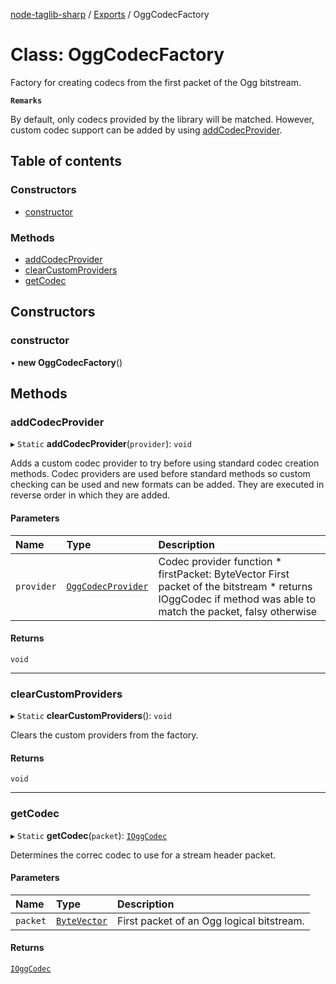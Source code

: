 [node-taglib-sharp](../README.md) / [Exports](../modules.md) / OggCodecFactory

# Class: OggCodecFactory

Factory for creating codecs from the first packet of the Ogg bitstream.

**`Remarks`**

By default, only codecs provided by the library will be matched. However, custom codec
    support can be added by using [addCodecProvider](OggCodecFactory.md#addcodecprovider).

## Table of contents

### Constructors

- [constructor](OggCodecFactory.md#constructor)

### Methods

- [addCodecProvider](OggCodecFactory.md#addcodecprovider)
- [clearCustomProviders](OggCodecFactory.md#clearcustomproviders)
- [getCodec](OggCodecFactory.md#getcodec)

## Constructors

### constructor

• **new OggCodecFactory**()

## Methods

### addCodecProvider

▸ `Static` **addCodecProvider**(`provider`): `void`

Adds a custom codec provider to try before using standard codec creation methods.
Codec providers are used before standard methods so custom checking can be used and new
formats can be added. They are executed in reverse order in which they are added.

#### Parameters

| Name | Type | Description |
| :------ | :------ | :------ |
| `provider` | [`OggCodecProvider`](../modules.md#oggcodecprovider) | Codec provider function * firstPacket: ByteVector First packet of the bitstream * returns IOggCodec if method was able to match the packet, falsy otherwise |

#### Returns

`void`

___

### clearCustomProviders

▸ `Static` **clearCustomProviders**(): `void`

Clears the custom providers from the factory.

#### Returns

`void`

___

### getCodec

▸ `Static` **getCodec**(`packet`): [`IOggCodec`](../interfaces/IOggCodec.md)

Determines the correc codec to use for a stream header packet.

#### Parameters

| Name | Type | Description |
| :------ | :------ | :------ |
| `packet` | [`ByteVector`](ByteVector.md) | First packet of an Ogg logical bitstream. |

#### Returns

[`IOggCodec`](../interfaces/IOggCodec.md)
